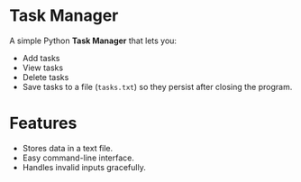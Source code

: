 # Task Manager

A simple Python **Task Manager** that lets you:
- Add tasks
- View tasks
- Delete tasks
- Save tasks to a file (`tasks.txt`) so they persist after closing the program.

# Features
- Stores data in a text file.
- Easy command-line interface.
- Handles invalid inputs gracefully.

